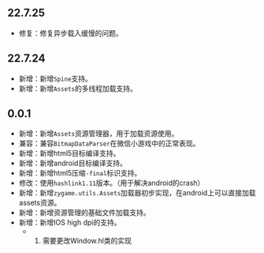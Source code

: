 ## 22.7.25
- 修复：修复异步载入缓慢的问题。

## 22.7.24
- 新增：新增`Spine`支持。
- 新增：新增`Assets`的多线程加载支持。

## 0.0.1
- 新增：新增`Assets`资源管理器，用于加载资源使用。
- 兼容：兼容`BitmapDataParser`在微信小游戏中的正常表现。
- 新增：新增html5目标编译支持。
- 新增：新增android目标编译支持。
- 新增：新增html5压缩`-final`标识支持。
- 修改：使用`hashlink1.11`版本。（用于解决android的crash）
- 新增：新增`zygame.utils.Assets`加载器初步实现，在android上可以直接加载assets资源。
- 新增：新增资源管理的基础文件加载支持。
- 新增：新增IOS high dpi的支持。
    - 1. 需要更改Window.hl类的实现